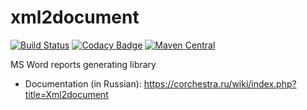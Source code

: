 # xml2document
[![Build Status](https://ci.corchestra.ru/buildStatus/icon?job=xml2document/dev)](https://ci.corchestra.ru/job/xml2document/job/dev/)
[![Codacy Badge](https://api.codacy.com/project/badge/Grade/5273be0fc70b4c6892c2cec5101d121c)](https://www.codacy.com/app/anlug1/xml2document?utm_source=github.com&amp;utm_medium=referral&amp;utm_content=CourseOrchestra/xml2document&amp;utm_campaign=Badge_Grade)
[![Maven Central](https://maven-badges.herokuapp.com/maven-central/ru.curs/xml2document/badge.svg)](https://maven-badges.herokuapp.com/maven-central/ru.curs/xml2document)

MS Word reports generating library

* Documentation (in Russian): https://corchestra.ru/wiki/index.php?title=Xml2document
